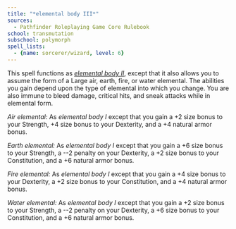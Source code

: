 ```yaml
---
title: "*elemental body III*"
sources:
  - Pathfinder Roleplaying Game Core Rulebook
school: transmutation
subschool: polymorph
spell_lists:
  - {name: sorcerer/wizard, level: 6}
---
```


This spell functions as [*elemental body II*](/spells/elemental-body-ii/), except that it also allows you to assume the form of a Large air, earth, fire, or water elemental. The abilities you gain depend upon the type of elemental into which you change. You are also immune to bleed damage, critical hits, and sneak attacks while in elemental form.

*Air elemental:* As *elemental body I* except that you gain a +2 size bonus to your Strength, +4 size bonus to your Dexterity, and a +4 natural armor bonus.

*Earth elemental:* As *elemental body I* except that you gain a +6 size bonus to your Strength, a --2 penalty on your Dexterity, a +2 size bonus to your Constitution, and a +6 natural armor bonus.

*Fire elemental:* As *elemental body I* except that you gain a +4 size
bonus to your Dexterity, a +2 size bonus to your Constitution, and a +4 natural armor bonus.

*Water elemental:* As *elemental body I* except that you gain a +2 size bonus to your Strength, a --2 penalty on your Dexterity, a +6 size bonus to your Constitution, and a +6 natural armor bonus.

